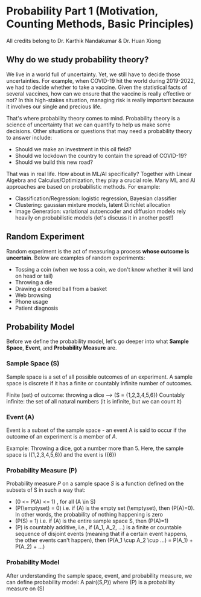 # Probability Part 1 (Motivation, Counting Methods, Basic Principles)
All credits belong to Dr. Karthik Nandakumar & Dr. Huan Xiong
## Why do we study probability theory?
We live in a world full of uncertainty. Yet, we still have to decide those uncertainties. For example, when COVID-19 hit the world during 2019-2022, we had to decide whether to take a vaccine. Given the statistical facts of several vaccines, how can we ensure that the vaccine is really effective or not? In this high-stakes situation, managing risk is really important because it involves our single and precious life.

That's where probability theory comes to mind. Probability theory is a science of uncertainty that we can quantify to help us make some decisions. Other situations or questions that may need a probability theory to answer include:
- Should we make an investment in this oil field?
- Should we lockdown the country to contain the spread of COVID-19?
- Should we build this new road?

That was in real life. How about in ML/AI specifically? Together with Linear Algebra and Calculus/Optimization, they play a crucial role. Many ML and AI approaches are based on probabilistic methods. For example:
- Classification/Regression: logistic regression, Bayesian classifier
- Clustering: gaussian mixture models, latent Dirichlet allocation
- Image Generation: variational autoencoder and diffusion models rely heavily on probabilistic models (let's discuss it in another post!)

## Random Experiment
Random experiment is the act of measuring a process **whose outcome is uncertain**. Below are examples of random experiments:
- Tossing a coin (when we toss a coin, we don't know whether it will land on head or tail)
- Throwing a die
- Drawing a colored ball from a basket
- Web browsing
- Phone usage
- Patient diagnosis

## Probability Model
Before we define the probability model, let's go deeper into what **Sample Space**, **Event**, and **Probability Measure** are.

### Sample Space \(S\)
Sample space is a set of all possible outcomes of an experiment. A sample space is discrete if it has a finite or countably infinite number of outcomes.

Finite (set) of outcome: throwing a dice --> \(S = {1,2,3,4,5,6}\)
Countably infinite: the set of all natural numbers (it is infinite, but we can count it)

### Event \(A\)
Event is a subset of the sample space - an event A is said to occur if the outcome of an experiment is a member of $`A`$. 

Example: Throwing a dice, got a number more than 5. Here, the sample space is \({1,2,3,4,5,6}\) and the event is \({6}\)

### Probability Measure \(P\)
Probability measure $`P`$ on a sample space $S$ is a function defined on the subsets of S in such a way that:
- \(0 <= P(A) <= 1\) , for all \(A \in S\)
- \(P(\emptyset) = 0\) i.e. if \(A\) is the empty set \(\emptyset\), then \(P(A)=0\). In other words, the probability of nothing happening is zero
- \(P(S) = 1\) i.e. if \(A\) is the entire sample space S, then \(P(A)=1\)
- \(P\) is countably additive, i.e., if \(A_1, A_2, ...\) is a finite or countable sequence of disjoint events (meaning that if a certain event happens, the other events can't happen), then \(P(A_1 \cup A_2 \cup ...) = P(A_1) + P(A_2) + ...\)

### Probability Model
After understanding the sample space, event, and probability measure, we can define probability model: A pair(\(S,P\)) where \(P\) is a probability measure on \(S\)
